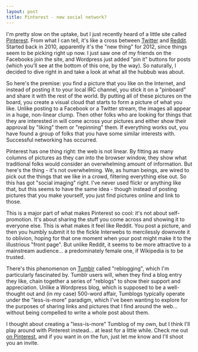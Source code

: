 ```yaml
---
layout: post
title: Pinterest - new social network?
---
```


I'm pretty slow on the uptake, but I just recently heard of a little site called <a href="http://pinterest.com">Pinterest</a>. From what I can tell, it's like a cross between <a href="http://twitter.com">Twitter</a> and <a href="http://reddit.com">Reddit</a>. Started back in 2010, apparently it's the "new thing" for 2012, since things seem to be picking right up now. I just saw one of my friends on the Facebooks join the site, and Wordpress just added "pin it" buttons for posts (which you'll see at the bottom of this one, by the way). So naturally, I decided to dive right in and take a look at what all the hubbub was about.

So here's the premise: you find a picture that you like on the Internet, and instead of posting it to your local IRC channel, you stick it on a "pinboard" and share it with the rest of the world. By putting all of these pictures on the board, you create a visual cloud that starts to form a picture of what you like. Unlike posting to a Facebook or a Twitter stream, the images all appear in a huge, non-linear clump. Then other folks who are looking for things that they are interested in will come across your pictures and either show their approval by "liking" them or "repinning" them. If everything works out, you have found a group of folks that you have some similar interests with. Successful networking has occurred.

Pinterest has one thing right: the web is not linear. By fitting as many columns of pictures as they can into the browser window, they show what traditional folks would consider an overwhelming amount of information. But here's the thing - it's not overwhelming. We, as human beings, are wired to pick out the things that we like in a crowd, filtering everything else out. So this has got "social imaging" right. I've never used flickr or anything like that, but this seems to have the same idea - though instead of posting pictures that you make yourself, you just find pictures online and link to those.

This is a major part of what makes Pinterest so cool: it's not about self-promotion. It's about sharing the stuff you come across and showing it to everyone else. This is what makes it feel like Reddit. You post a picture, and then you humbly submit it to the fickle Interwebs to mercilessly downvote it to oblivion, hoping for that one moment when your post might make it to the illustrious "front page". But unlike Reddit, it seems to be more attractive to a mainstream audience... a predominately female one, if Wikipedia is to be trusted.

There's this phenomenon on <a href="http://tumblr.com">Tumblr</a> called "reblogging", which I'm particularly fascinated by. Tumblr users will, when they find a blog entry they like, chain together a series of "reblogs" to show their support and appreciation. Unlike a Wordpress blog, which is supposed to be a well-thought out and (in my case) 500-word affair, Tumblogs typically operate under the "less-is-more" paradigm, which I've been wanting to explore for the purposes of sharing links and pictures that I find around the web... without being compelled to write a whole post about them.

I thought about creating a "less-is-more" Tumblog of my own, but I think I'll play around with Pinterest instead... at least for a little while. Check me out <a href="http://pinterest.com/isharacomix">on Pinterest</a>, and if you want in on the fun, just let me know and I'll shoot you an invite.
